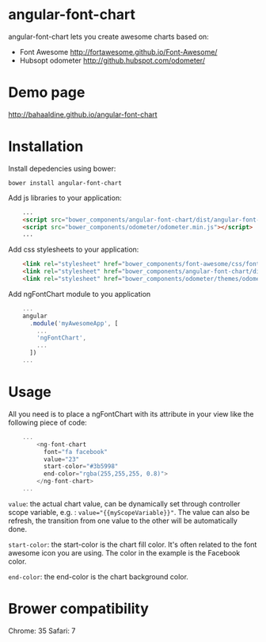 angular-font-chart
===========

angular-font-chart lets you create awesome charts based on:
- Font Awesome http://fortawesome.github.io/Font-Awesome/
- Hubsopt odometer http://github.hubspot.com/odometer/

# Demo page

http://bahaaldine.github.io/angular-font-chart

# Installation

Install depedencies using bower: 
```
bower install angular-font-chart
```

Add js libraries to your application:
```html
	...
	<script src="bower_components/angular-font-chart/dist/angular-font-chart.js"></script>
    <script src="bower_components/odometer/odometer.min.js"></script>
    ...
```

Add css stylesheets to your application:
```html
	<link rel="stylesheet" href="bower_components/font-awesome/css/font-awesome.min.css"/>
    <link rel="stylesheet" href="bower_components/angular-font-chart/dist/css/angular-font-chart.css"/>
    <link rel="stylesheet" href="bower_components/odometer/themes/odometer-theme-minimal.css"/>
```

Add ngFontChart module to you application
```javascript
	...
	angular
	  .module('myAwesomeApp', [
	    ...
	    'ngFontChart',
	    ...
	  ])
	...
```

# Usage

All you need is to place a ngFontChart with its attribute in your view like the following piece of code:
```javascript
	...
		<ng-font-chart 
	      font="fa facebook"
	      value="23"
	      start-color="#3b5998"
	      end-color="rgba(255,255,255, 0.8)">
	    </ng-font-chart> 
	...
```
`value`: the actual chart value, can be dynamically set through controller scope variable, e.g. : `value="{{myScopeVariable}}"`. The value can also be refresh, the transition from one value to the other will be automatically done.

`start-color`: the start-color is the chart fill color. It's often related to the font awesome icon you are using. The color in the example is the Facebook color.

`end-color`: the end-color is the chart background color.


# Brower compatibility

Chrome: 35
Safari: 7
